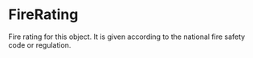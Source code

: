 FireRating
==========

Fire rating for this object. It is given according to the national fire safety code or regulation.
